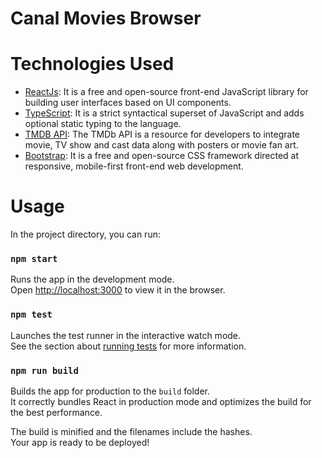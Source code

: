 # Canal Movies Browser

# Technologies Used

- [ReactJs](https://create-react-app.dev/): It is a free and open-source front-end JavaScript library for building user
  interfaces based on UI components.
- [TypeScript](https://www.typescriptlang.org/): It is a strict syntactical superset of JavaScript and adds optional
  static typing to the language.
- [TMDB API](https://developers.themoviedb.org/3/): The TMDb API is a resource for developers to integrate movie, TV
  show and cast data along with posters or movie fan art.
- [Bootstrap](https://getbootstrap.com/): It is a free and open-source CSS framework directed at responsive, mobile-first
  front-end web development.

# Usage

In the project directory, you can run:

### `npm start`

Runs the app in the development mode.\
Open [http://localhost:3000](http://localhost:3000) to view it in the browser.

### `npm test`

Launches the test runner in the interactive watch mode.\
See the section about [running tests](https://facebook.github.io/create-react-app/docs/running-tests) for more
information.

### `npm run build`

Builds the app for production to the `build` folder.\
It correctly bundles React in production mode and optimizes the build for the best performance.

The build is minified and the filenames include the hashes.\
Your app is ready to be deployed!
